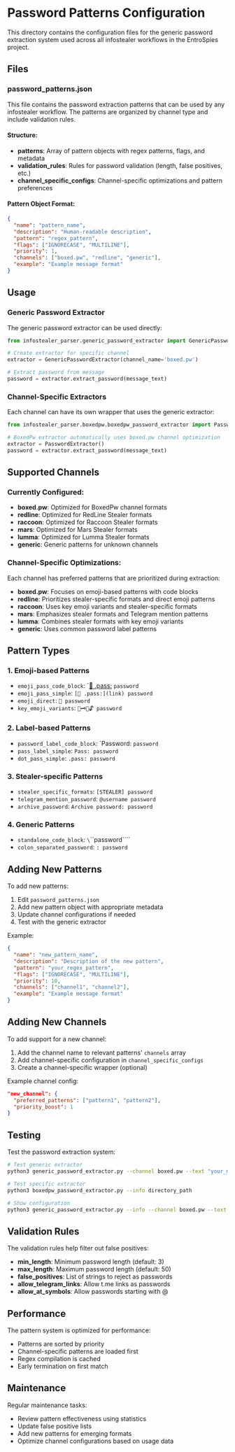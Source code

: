 # Password Patterns Configuration

This directory contains the configuration files for the generic password extraction system used across all infostealer workflows in the EntroSpies project.

## Files

### password_patterns.json
This file contains the password extraction patterns that can be used by any infostealer workflow. The patterns are organized by channel type and include validation rules.

#### Structure:
- **patterns**: Array of pattern objects with regex patterns, flags, and metadata
- **validation_rules**: Rules for password validation (length, false positives, etc.)
- **channel_specific_configs**: Channel-specific optimizations and pattern preferences

#### Pattern Object Format:
```json
{
  "name": "pattern_name",
  "description": "Human-readable description",
  "pattern": "regex_pattern",
  "flags": ["IGNORECASE", "MULTILINE"],
  "priority": 1,
  "channels": ["boxed.pw", "redline", "generic"],
  "example": "Example message format"
}
```

## Usage

### Generic Password Extractor
The generic password extractor can be used directly:

```python
from infostealer_parser.generic_password_extractor import GenericPasswordExtractor

# Create extractor for specific channel
extractor = GenericPasswordExtractor(channel_name='boxed.pw')

# Extract password from message
password = extractor.extract_password(message_text)
```

### Channel-Specific Extractors
Each channel can have its own wrapper that uses the generic extractor:

```python
from infostealer_parser.boxedpw.boxedpw_password_extractor import PasswordExtractor

# BoxedPw extractor automatically uses boxed.pw channel optimization
extractor = PasswordExtractor()
password = extractor.extract_password(message_text)
```

## Supported Channels

### Currently Configured:
- **boxed.pw**: Optimized for BoxedPw channel formats
- **redline**: Optimized for RedLine Stealer formats
- **raccoon**: Optimized for Raccoon Stealer formats
- **mars**: Optimized for Mars Stealer formats
- **lumma**: Optimized for Lumma Stealer formats
- **generic**: Generic patterns for unknown channels

### Channel-Specific Optimizations:
Each channel has preferred patterns that are prioritized during extraction:

- **boxed.pw**: Focuses on emoji-based patterns with code blocks
- **redline**: Prioritizes stealer-specific formats and direct emoji patterns
- **raccoon**: Uses key emoji variants and stealer-specific formats
- **mars**: Emphasizes stealer formats and Telegram mention patterns
- **lumma**: Combines stealer formats with key emoji variants
- **generic**: Uses common password label patterns

## Pattern Types

### 1. Emoji-based Patterns
- `emoji_pass_code_block`: `[🔑 .pass:](link) ```password```
- `emoji_pass_simple`: `[🔑 .pass:](link) password`
- `emoji_direct`: `🔑 password`
- `key_emoji_variants`: `🔑🗝️🔐🔓 password`

### 2. Label-based Patterns
- `password_label_code_block`: `Password: ```password```
- `pass_label_simple`: `Pass: password`
- `dot_pass_simple`: `.pass: password`

### 3. Stealer-specific Patterns
- `stealer_specific_formats`: `[STEALER] password`
- `telegram_mention_password`: `@username password`
- `archive_password`: `Archive password: password`

### 4. Generic Patterns
- `standalone_code_block`: `\`\`\`password\`\`\``
- `colon_separated_password`: `: password`

## Adding New Patterns

To add new patterns:

1. Edit `password_patterns.json`
2. Add new pattern object with appropriate metadata
3. Update channel configurations if needed
4. Test with the generic extractor

Example:
```json
{
  "name": "new_pattern_name",
  "description": "Description of the new pattern",
  "pattern": "your_regex_pattern",
  "flags": ["IGNORECASE", "MULTILINE"],
  "priority": 10,
  "channels": ["channel1", "channel2"],
  "example": "Example message format"
}
```

## Adding New Channels

To add support for a new channel:

1. Add the channel name to relevant patterns' `channels` array
2. Add channel-specific configuration in `channel_specific_configs`
3. Create a channel-specific wrapper (optional)

Example channel config:
```json
"new_channel": {
  "preferred_patterns": ["pattern1", "pattern2"],
  "priority_boost": 1
}
```

## Testing

Test the password extraction system:

```bash
# Test generic extractor
python3 generic_password_extractor.py --channel boxed.pw --text "your_message"

# Test specific extractor
python3 boxedpw_password_extractor.py --info directory_path

# Show configuration
python3 generic_password_extractor.py --info --channel boxed.pw --text "test"
```

## Validation Rules

The validation rules help filter out false positives:

- **min_length**: Minimum password length (default: 3)
- **max_length**: Maximum password length (default: 50)
- **false_positives**: List of strings to reject as passwords
- **allow_telegram_links**: Allow t.me links as passwords
- **allow_at_symbols**: Allow passwords starting with @

## Performance

The pattern system is optimized for performance:
- Patterns are sorted by priority
- Channel-specific patterns are loaded first
- Regex compilation is cached
- Early termination on first match

## Maintenance

Regular maintenance tasks:
- Review pattern effectiveness using statistics
- Update false positive lists
- Add new patterns for emerging formats
- Optimize channel configurations based on usage data